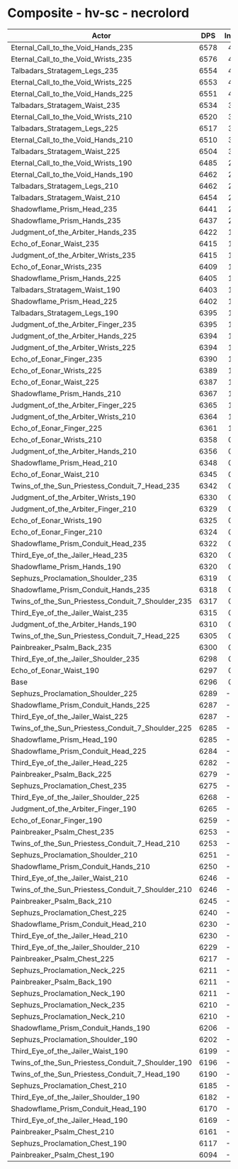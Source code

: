 # Composite - hv-sc - necrolord
| Actor | DPS | Increase |
|---|:---:|:---:|
|Eternal_Call_to_the_Void_Hands_235|6578|4.48%|
|Eternal_Call_to_the_Void_Wrists_235|6576|4.44%|
|Talbadars_Stratagem_Legs_235|6554|4.09%|
|Eternal_Call_to_the_Void_Wrists_225|6553|4.07%|
|Eternal_Call_to_the_Void_Hands_225|6551|4.04%|
|Talbadars_Stratagem_Waist_235|6534|3.78%|
|Eternal_Call_to_the_Void_Wrists_210|6520|3.55%|
|Talbadars_Stratagem_Legs_225|6517|3.51%|
|Eternal_Call_to_the_Void_Hands_210|6510|3.40%|
|Talbadars_Stratagem_Waist_225|6504|3.30%|
|Eternal_Call_to_the_Void_Wrists_190|6485|2.99%|
|Eternal_Call_to_the_Void_Hands_190|6462|2.64%|
|Talbadars_Stratagem_Legs_210|6462|2.64%|
|Talbadars_Stratagem_Waist_210|6454|2.50%|
|Shadowflame_Prism_Head_235|6441|2.30%|
|Shadowflame_Prism_Hands_235|6437|2.23%|
|Judgment_of_the_Arbiter_Hands_235|6422|1.99%|
|Echo_of_Eonar_Waist_235|6415|1.89%|
|Judgment_of_the_Arbiter_Wrists_235|6415|1.89%|
|Echo_of_Eonar_Wrists_235|6409|1.79%|
|Shadowflame_Prism_Hands_225|6405|1.72%|
|Talbadars_Stratagem_Waist_190|6403|1.70%|
|Shadowflame_Prism_Head_225|6402|1.69%|
|Talbadars_Stratagem_Legs_190|6395|1.57%|
|Judgment_of_the_Arbiter_Finger_235|6395|1.57%|
|Judgment_of_the_Arbiter_Hands_225|6394|1.56%|
|Judgment_of_the_Arbiter_Wrists_225|6394|1.56%|
|Echo_of_Eonar_Finger_235|6390|1.49%|
|Echo_of_Eonar_Wrists_225|6389|1.48%|
|Echo_of_Eonar_Waist_225|6387|1.44%|
|Shadowflame_Prism_Hands_210|6367|1.13%|
|Judgment_of_the_Arbiter_Finger_225|6365|1.10%|
|Judgment_of_the_Arbiter_Wrists_210|6364|1.07%|
|Echo_of_Eonar_Finger_225|6361|1.03%|
|Echo_of_Eonar_Wrists_210|6358|0.98%|
|Judgment_of_the_Arbiter_Hands_210|6356|0.95%|
|Shadowflame_Prism_Head_210|6348|0.83%|
|Echo_of_Eonar_Waist_210|6345|0.78%|
|Twins_of_the_Sun_Priestess_Conduit_7_Head_235|6342|0.73%|
|Judgment_of_the_Arbiter_Wrists_190|6330|0.54%|
|Judgment_of_the_Arbiter_Finger_210|6329|0.52%|
|Echo_of_Eonar_Wrists_190|6325|0.46%|
|Echo_of_Eonar_Finger_210|6324|0.44%|
|Shadowflame_Prism_Conduit_Head_235|6322|0.40%|
|Third_Eye_of_the_Jailer_Head_235|6320|0.37%|
|Shadowflame_Prism_Hands_190|6320|0.37%|
|Sephuzs_Proclamation_Shoulder_235|6319|0.36%|
|Shadowflame_Prism_Conduit_Hands_235|6318|0.34%|
|Twins_of_the_Sun_Priestess_Conduit_7_Shoulder_235|6317|0.33%|
|Third_Eye_of_the_Jailer_Waist_235|6315|0.30%|
|Judgment_of_the_Arbiter_Hands_190|6310|0.22%|
|Twins_of_the_Sun_Priestess_Conduit_7_Head_225|6305|0.13%|
|Painbreaker_Psalm_Back_235|6300|0.06%|
|Third_Eye_of_the_Jailer_Shoulder_235|6298|0.03%|
|Echo_of_Eonar_Waist_190|6297|0.02%|
|Base|6296|0.00%|
|Sephuzs_Proclamation_Shoulder_225|6289|-0.11%|
|Shadowflame_Prism_Conduit_Hands_225|6287|-0.14%|
|Third_Eye_of_the_Jailer_Waist_225|6287|-0.15%|
|Twins_of_the_Sun_Priestess_Conduit_7_Shoulder_225|6285|-0.18%|
|Shadowflame_Prism_Head_190|6285|-0.19%|
|Shadowflame_Prism_Conduit_Head_225|6284|-0.19%|
|Third_Eye_of_the_Jailer_Head_225|6282|-0.23%|
|Painbreaker_Psalm_Back_225|6279|-0.27%|
|Sephuzs_Proclamation_Chest_235|6275|-0.34%|
|Third_Eye_of_the_Jailer_Shoulder_225|6268|-0.45%|
|Judgment_of_the_Arbiter_Finger_190|6265|-0.50%|
|Echo_of_Eonar_Finger_190|6259|-0.59%|
|Painbreaker_Psalm_Chest_235|6253|-0.69%|
|Twins_of_the_Sun_Priestess_Conduit_7_Head_210|6253|-0.69%|
|Sephuzs_Proclamation_Shoulder_210|6251|-0.72%|
|Shadowflame_Prism_Conduit_Hands_210|6250|-0.74%|
|Third_Eye_of_the_Jailer_Waist_210|6246|-0.80%|
|Twins_of_the_Sun_Priestess_Conduit_7_Shoulder_210|6246|-0.80%|
|Painbreaker_Psalm_Back_210|6245|-0.82%|
|Sephuzs_Proclamation_Chest_225|6240|-0.90%|
|Shadowflame_Prism_Conduit_Head_210|6230|-1.04%|
|Third_Eye_of_the_Jailer_Head_210|6230|-1.05%|
|Third_Eye_of_the_Jailer_Shoulder_210|6229|-1.07%|
|Painbreaker_Psalm_Chest_225|6217|-1.26%|
|Sephuzs_Proclamation_Neck_225|6211|-1.35%|
|Painbreaker_Psalm_Back_190|6211|-1.36%|
|Sephuzs_Proclamation_Neck_190|6211|-1.36%|
|Sephuzs_Proclamation_Neck_235|6210|-1.36%|
|Sephuzs_Proclamation_Neck_210|6210|-1.37%|
|Shadowflame_Prism_Conduit_Hands_190|6206|-1.43%|
|Sephuzs_Proclamation_Shoulder_190|6202|-1.50%|
|Third_Eye_of_the_Jailer_Waist_190|6199|-1.55%|
|Twins_of_the_Sun_Priestess_Conduit_7_Shoulder_190|6196|-1.59%|
|Twins_of_the_Sun_Priestess_Conduit_7_Head_190|6190|-1.69%|
|Sephuzs_Proclamation_Chest_210|6185|-1.77%|
|Third_Eye_of_the_Jailer_Shoulder_190|6182|-1.82%|
|Shadowflame_Prism_Conduit_Head_190|6170|-2.01%|
|Third_Eye_of_the_Jailer_Head_190|6169|-2.02%|
|Painbreaker_Psalm_Chest_210|6161|-2.14%|
|Sephuzs_Proclamation_Chest_190|6117|-2.85%|
|Painbreaker_Psalm_Chest_190|6094|-3.21%|
